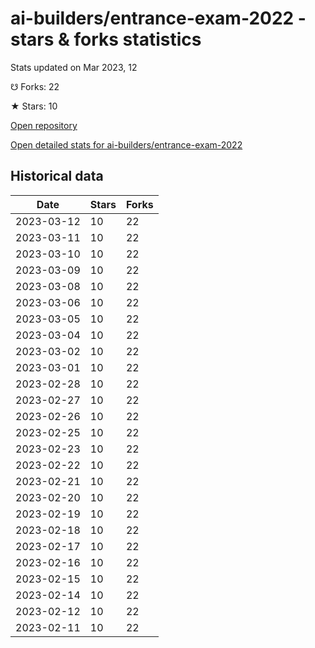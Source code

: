 # ai-builders/entrance-exam-2022 - stars & forks statistics

Stats updated on Mar 2023, 12

☋ Forks: 22

★ Stars: 10

[Open repository](https://github.com/ai-builders/entrance-exam-2022)

[Open detailed stats for ai-builders/entrance-exam-2022](https://reviewgithub.com/rep/ai-builders/entrance-exam-2022)

## Historical data
| Date | Stars | Forks |
|------|-------|-------|
| 2023-03-12 | 10 | 22 | 
| 2023-03-11 | 10 | 22 | 
| 2023-03-10 | 10 | 22 | 
| 2023-03-09 | 10 | 22 | 
| 2023-03-08 | 10 | 22 | 
| 2023-03-06 | 10 | 22 | 
| 2023-03-05 | 10 | 22 | 
| 2023-03-04 | 10 | 22 | 
| 2023-03-02 | 10 | 22 | 
| 2023-03-01 | 10 | 22 | 
| 2023-02-28 | 10 | 22 | 
| 2023-02-27 | 10 | 22 | 
| 2023-02-26 | 10 | 22 | 
| 2023-02-25 | 10 | 22 | 
| 2023-02-23 | 10 | 22 | 
| 2023-02-22 | 10 | 22 | 
| 2023-02-21 | 10 | 22 | 
| 2023-02-20 | 10 | 22 | 
| 2023-02-19 | 10 | 22 | 
| 2023-02-18 | 10 | 22 | 
| 2023-02-17 | 10 | 22 | 
| 2023-02-16 | 10 | 22 | 
| 2023-02-15 | 10 | 22 | 
| 2023-02-14 | 10 | 22 | 
| 2023-02-12 | 10 | 22 | 
| 2023-02-11 | 10 | 22 | 

